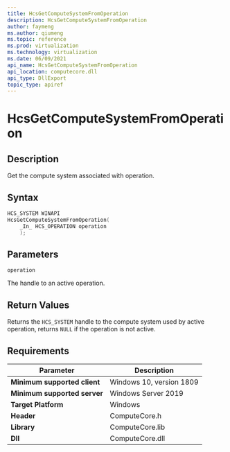 ```yaml
---
title: HcsGetComputeSystemFromOperation
description: HcsGetComputeSystemFromOperation
author: faymeng
ms.author: qiumeng
ms.topic: reference
ms.prod: virtualization
ms.technology: virtualization
ms.date: 06/09/2021
api_name: HcsGetComputeSystemFromOperation
api_location: computecore.dll
api_type: DllExport
topic_type: apiref
---
```

# HcsGetComputeSystemFromOperation

## Description

Get the compute system associated with operation.

## Syntax

```cpp
HCS_SYSTEM WINAPI
HcsGetComputeSystemFromOperation(
    _In_ HCS_OPERATION operation
    );

```

## Parameters

`operation`

The handle to an active operation.

## Return Values

Returns the `HCS_SYSTEM` handle to the compute system used by active operation, returns `NULL` if the operation is not active.

## Requirements

|Parameter|Description|
|---|---|
| **Minimum supported client** | Windows 10, version 1809 |
| **Minimum supported server** | Windows Server 2019 |
| **Target Platform** | Windows |
| **Header** | ComputeCore.h |
| **Library** | ComputeCore.lib |
| **Dll** | ComputeCore.dll |
